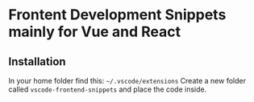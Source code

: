 # Frontent Development Snippets mainly for Vue and React

## Installation

In your home folder find this: `~/.vscode/extensions`
Create a new folder called `vscode-frontend-snippets` and place the code inside.